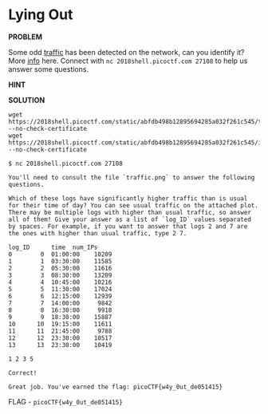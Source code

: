 # Lying Out

__PROBLEM__

Some odd [traffic](https://2018shell.picoctf.com/static/abfdb498b12895694285a032f261c545/traffic.png) has been detected on the network, can you identify it? More [info](https://2018shell.picoctf.com/static/abfdb498b12895694285a032f261c545/info.txt) here. Connect with `nc 2018shell.picoctf.com 27108` to help us answer some questions.

__HINT__


__SOLUTION__

```
wget  https://2018shell.picoctf.com/static/abfdb498b12895694285a032f261c545/traffic.png --no-check-certificate
wget  https://2018shell.picoctf.com/static/abfdb498b12895694285a032f261c545/info.txt --no-check-certificate

```

```
$ nc 2018shell.picoctf.com 27108

You'll need to consult the file `traffic.png` to answer the following questions.

Which of these logs have significantly higher traffic than is usual for their time of day? You can see usual traffic on the attached plot. There may be multiple logs with higher than usual traffic, so answer all of them! Give your answer as a list of `log_ID` values separated by spaces. For example, if you want to answer that logs 2 and 7 are the ones with higher than usual traffic, type 2 7.

log_ID      time  num_IPs
0        0  01:00:00    10209
1        1  03:30:00    11585
2        2  05:30:00    11616
3        3  08:30:00    13209
4        4  10:45:00    10216
5        5  11:30:00    17024
6        6  12:15:00    12939
7        7  14:00:00     9842
8        8  16:30:00     9918
9        9  18:30:00    15887
10      10  19:15:00    11611
11      11  21:45:00     9788
12      12  23:30:00    10517
13      13  23:30:00    10419

1 2 3 5

Correct!

Great job. You've earned the flag: picoCTF{w4y_0ut_de051415}
```

FLAG - `picoCTF{w4y_0ut_de051415}`
